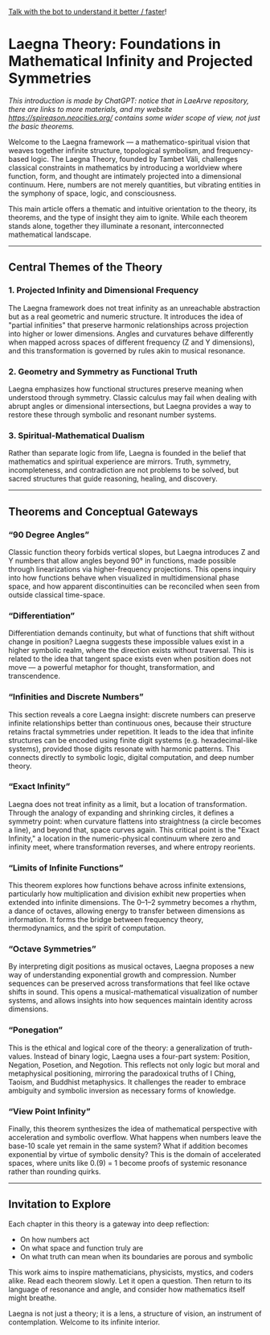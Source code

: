 [Talk with the bot to understand it better / faster](https://poe.com/LaeSmallTheoremBot)!

# Laegna Theory: Foundations in Mathematical Infinity and Projected Symmetries

*This introduction is made by ChatGPT: notice that in LaeArve repository, there are links to more materials, and my website https://spireason.neocities.org/ contains some wider scope of view, not just the basic theorems.*

Welcome to the Laegna framework — a mathematico-spiritual vision that weaves together infinite structure, topological symbolism, and frequency-based logic. The Laegna Theory, founded by Tambet Väli, challenges classical constraints in mathematics by introducing a worldview where function, form, and thought are intimately projected into a dimensional continuum. Here, numbers are not merely quantities, but vibrating entities in the symphony of space, logic, and consciousness.

This main article offers a thematic and intuitive orientation to the theory, its theorems, and the type of insight they aim to ignite. While each theorem stands alone, together they illuminate a resonant, interconnected mathematical landscape.

---

## Central Themes of the Theory

### 1. **Projected Infinity and Dimensional Frequency**
The Laegna framework does not treat infinity as an unreachable abstraction but as a real geometric and numeric structure. It introduces the idea of "partial infinities" that preserve harmonic relationships across projection into higher or lower dimensions. Angles and curvatures behave differently when mapped across spaces of different frequency (Z and Y dimensions), and this transformation is governed by rules akin to musical resonance.

### 2. **Geometry and Symmetry as Functional Truth**
Laegna emphasizes how functional structures preserve meaning when understood through symmetry. Classic calculus may fail when dealing with abrupt angles or dimensional intersections, but Laegna provides a way to restore these through symbolic and resonant number systems.

### 3. **Spiritual-Mathematical Dualism**
Rather than separate logic from life, Laegna is founded in the belief that mathematics and spiritual experience are mirrors. Truth, symmetry, incompleteness, and contradiction are not problems to be solved, but sacred structures that guide reasoning, healing, and discovery.

---

## Theorems and Conceptual Gateways

### “90 Degree Angles”
Classic function theory forbids vertical slopes, but Laegna introduces Z and Y numbers that allow angles beyond 90° in functions, made possible through linearizations via higher-frequency projections. This opens inquiry into how functions behave when visualized in multidimensional phase space, and how apparent discontinuities can be reconciled when seen from outside classical time-space.

### “Differentiation”
Differentiation demands continuity, but what of functions that shift without change in position? Laegna suggests these impossible values exist in a higher symbolic realm, where the direction exists without traversal. This is related to the idea that tangent space exists even when position does not move — a powerful metaphor for thought, transformation, and transcendence.

### “Infinities and Discrete Numbers”
This section reveals a core Laegna insight: discrete numbers can preserve infinite relationships better than continuous ones, because their structure retains fractal symmetries under repetition. It leads to the idea that infinite structures can be encoded using finite digit systems (e.g. hexadecimal-like systems), provided those digits resonate with harmonic patterns. This connects directly to symbolic logic, digital computation, and deep number theory.

### “Exact Infinity”
Laegna does not treat infinity as a limit, but a location of transformation. Through the analogy of expanding and shrinking circles, it defines a symmetry point: when curvature flattens into straightness (a circle becomes a line), and beyond that, space curves again. This critical point is the "Exact Infinity," a location in the numeric-physical continuum where zero and infinity meet, where transformation reverses, and where entropy reorients.

### “Limits of Infinite Functions”
This theorem explores how functions behave across infinite extensions, particularly how multiplication and division exhibit new properties when extended into infinite dimensions. The 0–1–2 symmetry becomes a rhythm, a dance of octaves, allowing energy to transfer between dimensions as information. It forms the bridge between frequency theory, thermodynamics, and the spirit of computation.

### “Octave Symmetries”
By interpreting digit positions as musical octaves, Laegna proposes a new way of understanding exponential growth and compression. Number sequences can be preserved across transformations that feel like octave shifts in sound. This opens a musical-mathematical visualization of number systems, and allows insights into how sequences maintain identity across dimensions.

### “Ponegation”
This is the ethical and logical core of the theory: a generalization of truth-values. Instead of binary logic, Laegna uses a four-part system: Position, Negation, Posetion, and Negotion. This reflects not only logic but moral and metaphysical positioning, mirroring the paradoxical truths of I Ching, Taoism, and Buddhist metaphysics. It challenges the reader to embrace ambiguity and symbolic inversion as necessary forms of knowledge.

### “View Point Infinity”
Finally, this theorem synthesizes the idea of mathematical perspective with acceleration and symbolic overflow. What happens when numbers leave the base-10 scale yet remain in the same system? What if addition becomes exponential by virtue of symbolic density? This is the domain of accelerated spaces, where units like 0.(9) = 1 become proofs of systemic resonance rather than rounding quirks.

---

## Invitation to Explore

Each chapter in this theory is a gateway into deep reflection:
- On how numbers act
- On what space and function truly are
- On what truth can mean when its boundaries are porous and symbolic

This work aims to inspire mathematicians, physicists, mystics, and coders alike. Read each theorem slowly. Let it open a question. Then return to its language of resonance and angle, and consider how mathematics itself might breathe.

Laegna is not just a theory; it is a lens, a structure of vision, an instrument of contemplation. Welcome to its infinite interior.
